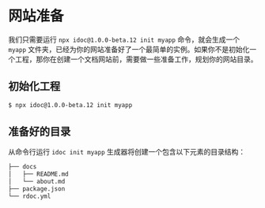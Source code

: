 网站准备
===

我们只需要运行 `npx idoc@1.0.0-beta.12 init myapp` 命令，就会生成一个 `myapp` 文件夹，已经为你的网站准备好了一个最简单的实例。如果你不是初始化一个工程，那你在创建一个文档网站前，需要做一些准备工作，规划你的网站目录。

## 初始化工程

```bash
$ npx idoc@1.0.0-beta.12 init myapp
```

## 准备好的目录

从命令行运行 `idoc init myapp` 生成器将创建一个包含以下元素的目录结构：

```bash
├── docs
│   ├── README.md
│   └── about.md
├── package.json
└── rdoc.yml
```